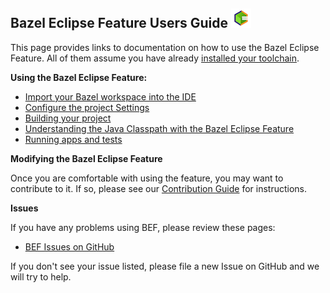 ## Bazel Eclipse Feature Users Guide ![BEF Logo](../logos/bef_logo_small.png)

This page provides links to documentation on how to use the Bazel Eclipse Feature.
All of them assume you have already [installed your toolchain](install.md).

**Using the Bazel Eclipse Feature:**

- [Import your Bazel workspace into the IDE](import_workspace.md)
- [Configure the project Settings](using_the_feature_settings.md)
- [Building your project](using_the_feature_builds.md)
- [Understanding the Java Classpath with the Bazel Eclipse Feature](using_the_feature_classpath.md)
- [Running apps and tests](using_the_feature_launching.md)

**Modifying the Bazel Eclipse Feature**

Once you are comfortable with using the feature, you may want to contribute to it.
If so, please see our [Contribution Guide](../../CONTRIBUTING.md) for instructions.


**Issues**

If you have any problems using BEF, please review these pages:

- [BEF Issues on GitHub](https://github.com/salesforce/bazel-eclipse/issues)

If you don't see your issue listed, please file a new Issue on GitHub and we will try to help.

